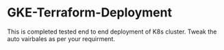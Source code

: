 # GKE-Terraform-Deployment


This is completed tested end to end deployment of K8s cluster. Tweak the auto vairbales as per your requirment.
